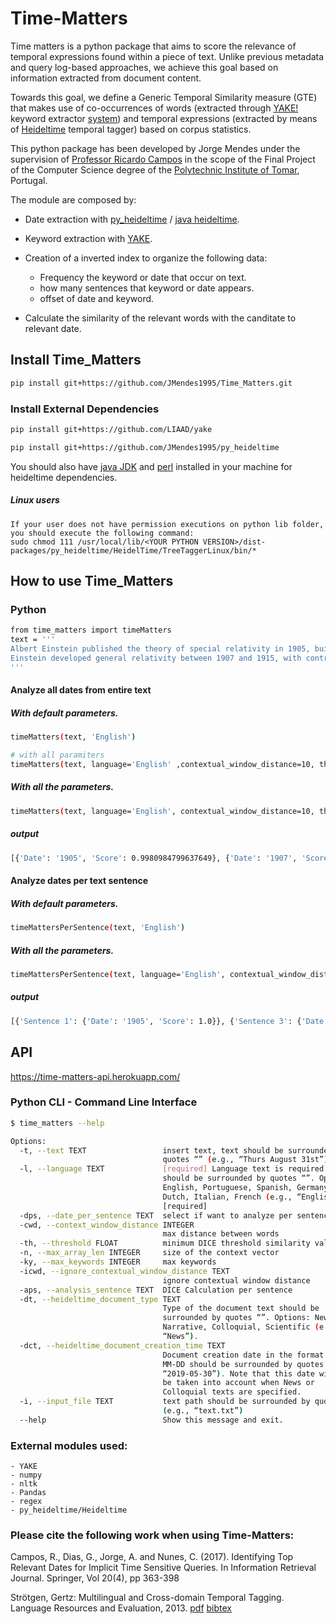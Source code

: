 
# Time-Matters

Time matters is a python package that aims to score the relevance of temporal expressions found within a piece of text. Unlike previous metadata and query log-based approaches, we achieve this goal based on information extracted from document content.

Towards this goal, we define a Generic Temporal Similarity measure (GTE) that makes use of co-occurrences of words (extracted through [YAKE!](https://github.com/LIAAD/yake) keyword extractor [system](http://yake.inesctec.pt)) and temporal expressions (extracted by means of [Heideltime](https://github.com/JMendes1995/py_heideltime) temporal tagger) based on corpus statistics.

This python package has been developed by Jorge Mendes under the supervision of [Professor Ricardo Campos](http://www.ccc.ipt.pt/~ricardo/) in the scope of the Final Project of the Computer Science degree of the [Polytechnic Institute of Tomar](http://portal2.ipt.pt/), Portugal.



The module are composed by:
    
   - Date extraction with [py_heideltime](https://github.com/JMendes1995/py_heideltime.git) / [java heideltime](https://github.com/HeidelTime/heideltime).
    
   - Keyword extraction with [YAKE](https://github.com/LIAAD/yake).
    
   - Creation of a inverted index to organize the following data:
        - Frequency the keyword or date that occur on text.
        - how many sentences that keyword or date appears.
        - offset of date and keyword.

   - Calculate the similarity of the relevant words with the canditate to relevant date.

## Install Time_Matters

``` bash
pip install git+https://github.com/JMendes1995/Time_Matters.git
```
### Install External Dependencies
``` bash
pip install git+https://github.com/LIAAD/yake

pip install git+https://github.com/JMendes1995/py_heideltime
```
You should also have [java JDK](https://www.oracle.com/technetwork/java/javase/downloads/index.html) and [perl](https://www.perl.org/get.html) installed in your machine for heideltime dependencies.
##### Linux users
    If your user does not have permission executions on python lib folder, you should execute the following command:
    sudo chmod 111 /usr/local/lib/<YOUR PYTHON VERSION>/dist-packages/py_heideltime/HeidelTime/TreeTaggerLinux/bin/*
    
## How to use Time_Matters
### Python
``` bash
from time_matters import timeMatters
text = '''
Albert Einstein published the theory of special relativity in 1905, building on many theoretical results and empirical findings obtained by Albert A. Michelson, Hendrik Lorentz, Henri Poincaré and others. Max Planck, Hermann Minkowski and others did subsequent work.
Einstein developed general relativity between 1907 and 1915, with contributions by many others after 1915. The final form of general relativity was published in 1916.
'''
```

#### Analyze all dates from entire text
##### With default parameters.
``` bash
timeMatters(text, 'English')

# with all paramiters
timeMatters(text, language='English' ,contextual_window_distance=10, threshold=0.05, max_array_len=0, max_keywords=10, analisys_sentence=True, heideltime_document_type='news', heideltime_document_creation_time='')
```
##### With all the parameters.
``` bash
timeMatters(text, language='English', contextual_window_distance=10, threshold=0.05, max_array_len=0, max_keywords=10, analisys_sentence=True, heideltime_document_type='news', heideltime_document_creation_time='')
```
##### output
```` bash
[{'Date': '1905', 'Score': 0.9980984799637649}, {'Date': '1907', 'Score': 0.9885848306283148}, {'Date': '1915', 'Score': 0.9467018487599099}, {'Date': '1916', 'Score': 0.8163265306122448}]
````
#### Analyze dates per text sentence
##### With default parameters.
``` bash
timeMattersPerSentence(text, 'English')
```
##### With all the parameters.
``` bash
timeMattersPerSentence(text, language='English', contextual_window_distance=10, threshold=0.05, max_array_len=0, max_keywords=10, heideltime_document_type='news', heideltime_document_creation_time='')
```
##### output
```` bash
[{'Sentence 1': {'Date': '1905', 'Score': 1.0}}, {'Sentence 3': {'Date': '1907', 'Score': 1.0}}, {'Sentence 3': {'Date': '1915', 'Score': 0.8908296943231436}}, {'Sentence 4': {'Date': '1916', 'Score': 1.0}}]
````
## API
https://time-matters-api.herokuapp.com/

### Python CLI -  Command Line Interface
``` bash
$ time_matters --help

Options:
  -t, --text TEXT                 insert text, text should be surrounded by
                                  quotes “” (e.g., “Thurs August 31st”)
  -l, --language TEXT             [required] Language text is required and
                                  should be surrounded by quotes “”. Options:
                                  English, Portuguese, Spanish, Germany,
                                  Dutch, Italian, French (e.g., “English”).
                                  [required]
  -dps, --date_per_sentence TEXT  select if want to analyze per sentence
  -cwd, --context_window_distance INTEGER
                                  max distance between words
  -th, --threshold FLOAT          minimum DICE threshold similarity values
  -n, --max_array_len INTEGER     size of the context vector
  -ky, --max_keywords INTEGER     max keywords
  -icwd, --ignore_contextual_window_distance TEXT
                                  ignore contextual window distance
  -aps, --analysis_sentence TEXT  DICE Calculation per sentence
  -dt, --heideltime_document_type TEXT
                                  Type of the document text should be
                                  surrounded by quotes “”. Options: News,
                                  Narrative, Colloquial, Scientific (e.g.,
                                  “News”).
  -dct, --heideltime_document_creation_time TEXT
                                  Document creation date in the format YYYY-
                                  MM-DD should be surrounded by quotes (e.g.,
                                  “2019-05-30”). Note that this date will only
                                  be taken into account when News or
                                  Colloquial texts are specified.
  -i, --input_file TEXT           text path should be surrounded by quotes
                                  (e.g., “text.txt”)
  --help                          Show this message and exit.
```

### External modules used:
    - YAKE
    - numpy
    - nltk
    - Pandas
    - regex
    - py_heideltime/Heideltime

### Please cite the following work when using Time-Matters:

 Campos, R., Dias, G., Jorge, A. and Nunes, C. (2017). Identifying Top Relevant Dates for Implicit Time Sensitive Queries. In Information Retrieval Journal. Springer, Vol 20(4), pp 363-398
 
 Strötgen, Gertz: Multilingual and Cross-domain Temporal Tagging. Language Resources and Evaluation, 2013. [pdf](https://link.springer.com/article/10.1007%2Fs10579-012-9179-y) [bibtex](https://dbs.ifi.uni-heidelberg.de/files/Team/jannik/publications/stroetgen_bib.html#LREjournal2013)


